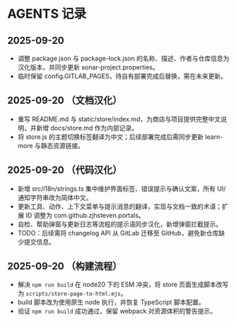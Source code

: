 # AGENTS 记录

## 2025-09-20

- 调整 package.json 与 package-lock.json 的名称、描述、作者与仓库信息为汉化版本，并同步更新 sonar-project.properties。
- 临时保留 config.GITLAB_PAGES，待自有部署完成后替换，需在未来更新。

## 2025-09-20 （文档汉化）

- 重写 README.md 与 static/store/index.md，为商店与项目提供完整中文说明，并新增 docs/store.md 作为内部记录。
- 将 store.js 的主题切换标签翻译为中文；后续部署完成后需同步更新 learn-more 与静态资源链接。

## 2025-09-20 （代码汉化）

- 新增 src/i18n/strings.ts 集中维护界面标签、错误提示与确认文案，所有 UI/通知字符串改为简体中文。
- 更新工具、动作、上下文菜单与提示消息的翻译，实现与文档一致的术语；扩展 ID 调整为 com.github.zjhsteven.portals。
- 自检、帮助弹窗与更新日志等流程的提示语同步汉化，新增弹窗拦截提示。
- TODO：后续需将 changelog API 从 GitLab 迁移至 GitHub，避免新仓库缺少提交信息。

## 2025-09-20 （构建流程）

- 解决 `npm run build` 在 node20 下的 ESM 冲突，将 store 页面生成脚本改写为 `scripts/store-page-to-html.mjs`。
- build 脚本改为使用原生 node 执行，并恢复 TypeScript 脚本配置。
- 验证 `npm run build` 成功通过，保留 webpack 对资源体积的警告提示。
